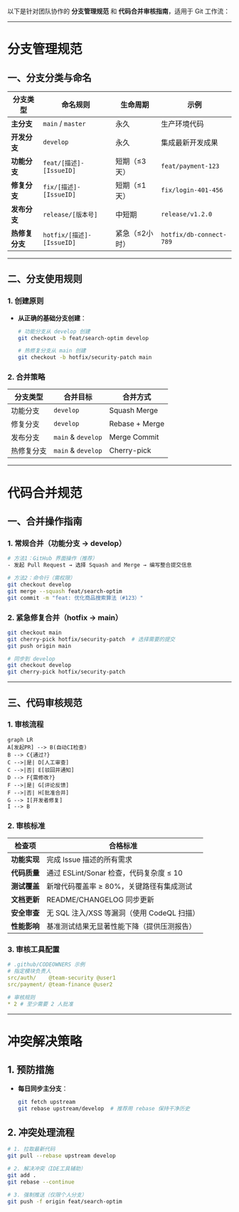 以下是针对团队协作的 **分支管理规范** 和 **代码合并审核指南**，适用于 Git 工作流：

---

# **分支管理规范**

## 一、分支分类与命名
| 分支类型       | 命名规则                | 生命周期      | 示例                   |
|----------------|-------------------------|---------------|------------------------|
| **主分支**     | `main` / `master`       | 永久          | 生产环境代码           |
| **开发分支**   | `develop`               | 永久          | 集成最新开发成果       |
| **功能分支**   | `feat/[描述]-[IssueID]` | 短期（≤3天）  | `feat/payment-123`     |
| **修复分支**   | `fix/[描述]-[IssueID]`  | 短期（≤1天）  | `fix/login-401-456`    |
| **发布分支**   | `release/[版本号]`      | 中短期        | `release/v1.2.0`       |
| **热修复分支** | `hotfix/[描述]-[IssueID]` | 紧急（≤2小时）| `hotfix/db-connect-789` |

---

## 二、分支使用规则

### 1. 创建原则
- **从正确的基础分支创建**：
  ```bash
  # 功能分支从 develop 创建
  git checkout -b feat/search-optim develop
  
  # 热修复分支从 main 创建
  git checkout -b hotfix/security-patch main
  ```

### 2. 合并策略
| 分支类型       | 合并目标          | 合并方式         |
|----------------|-------------------|------------------|
| 功能分支       | `develop`         | Squash Merge     |
| 修复分支       | `develop`         | Rebase + Merge   |
| 发布分支       | `main` & `develop`| Merge Commit     |
| 热修复分支     | `main` & `develop`| Cherry-pick      |

---

# **代码合并规范**

## 一、合并操作指南
### 1. 常规合并（功能分支 → develop）
```bash
# 方法1：GitHub 界面操作（推荐）
- 发起 Pull Request → 选择 Squash and Merge → 编写整合提交信息

# 方法2：命令行（需权限）
git checkout develop
git merge --squash feat/search-optim
git commit -m "feat: 优化商品搜索算法（#123）"
```

### 2. 紧急修复合并（hotfix → main）
```bash
git checkout main
git cherry-pick hotfix/security-patch  # 选择需要的提交
git push origin main

# 同步到 develop
git checkout develop
git cherry-pick hotfix/security-patch
```

---

## 三、代码审核规范

### 1. 审核流程
```mermaid
graph LR
A[发起PR] --> B(自动CI检查)
B --> C{通过?}
C -->|是| D[人工审查]
C -->|否| E[驳回并通知]
D --> F{需修改?}
F -->|是| G[评论反馈]
F -->|否| H[批准合并]
G --> I[开发者修复]
I --> B
```

### 2. 审核标准
| 检查项           | 合格标准                                                                 |
|------------------|-------------------------------------------------------------------------|
| **功能实现**     | 完成 Issue 描述的所有需求                                               |
| **代码质量**     | 通过 ESLint/Sonar 检查，代码复杂度 ≤ 10                                 |
| **测试覆盖**     | 新增代码覆盖率 ≥ 80%，关键路径有集成测试                                |
| **文档更新**     | README/CHANGELOG 同步更新                                              |
| **安全审查**     | 无 SQL 注入/XSS 等漏洞（使用 CodeQL 扫描）                              |
| **性能影响**     | 基准测试结果无显著性能下降（提供压测报告）                              |

### 3. 审核工具配置
```yaml
# .github/CODEOWNERS 示例
# 指定模块负责人
src/auth/    @team-security @user1
src/payment/ @team-finance @user2

# 审核规则
* 2 # 至少需要 2 人批准
```

---

# **冲突解决策略**

## 1. 预防措施
- **每日同步主分支**：
  ```bash
  git fetch upstream
  git rebase upstream/develop  # 推荐用 rebase 保持干净历史
  ```

## 2. 冲突处理流程
```bash
# 1. 拉取最新代码
git pull --rebase upstream develop

# 2. 解决冲突（IDE工具辅助）
git add .
git rebase --continue

# 3. 强制推送（仅限个人分支）
git push -f origin feat/search-optim
```